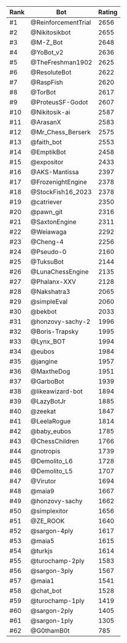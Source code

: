 Rank|Bot|Rating
---|---|---
#1|@ReinforcementTrial|2656
#2|@Nikitosikbot|2655
#3|@M-Z_Bot|2648
#4|@YoBot_v2|2636
#5|@TheFreshman1902|2625
#6|@ResoluteBot|2622
#7|@RaspFish|2620
#8|@TorBot|2617
#9|@ProteusSF-Godot|2607
#10|@Nikitosik-ai|2587
#11|@ArasanX|2583
#12|@Mr_Chess_Berserk|2575
#13|@faith_bot|2553
#14|@EmptikBot|2458
#15|@expositor|2433
#16|@AKS-Mantissa|2397
#17|@FrozenightEngine|2378
#18|@StockFish16_2023|2378
#19|@catriever|2350
#20|@pawn_git|2316
#21|@SaxtonEngine|2311
#22|@Weiawaga|2292
#23|@Cheng-4|2256
#24|@Pseudo-0|2160
#25|@TuksuBot|2144
#26|@LunaChessEngine|2135
#27|@Phalanx-XXV|2128
#28|@Nakshatra3|2065
#29|@simpleEval|2060
#30|@bekbot|2033
#31|@honzovy-sachy-2|1996
#32|@Boris-Trapsky|1995
#33|@Lynx_BOT|1994
#34|@eubos|1984
#35|@jangine|1957
#36|@MaxtheDog|1951
#37|@GarboBot|1939
#38|@likeawizard-bot|1894
#39|@LazyBotJr|1885
#40|@zeekat|1847
#41|@LeelaRogue|1814
#42|@baby_eubos|1785
#43|@ChessChildren|1766
#44|@notropis|1739
#45|@Demolito_L6|1728
#46|@Demolito_L5|1707
#47|@Virutor|1694
#48|@maia9|1667
#49|@honzovy-sachy|1662
#50|@simplexitor|1656
#51|@ZE_ROOK|1640
#52|@sargon-4ply|1617
#53|@maia5|1615
#54|@turkjs|1614
#55|@turochamp-2ply|1583
#56|@sargon-3ply|1567
#57|@maia1|1541
#58|@chat_bot|1528
#59|@turochamp-1ply|1419
#60|@sargon-2ply|1405
#61|@sargon-1ply|1305
#62|@G0thamB0t|785
